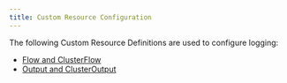 ```yaml
---
title: Custom Resource Configuration
---
```


<head>
  <link rel="canonical" href="https://ranchermanager.docs.rancher.com/integrations-in-rancher/logging/custom-resource-configuration"/>
</head>

The following Custom Resource Definitions are used to configure logging:

- [Flow and ClusterFlow](flows-and-clusterflows.md)
- [Output and ClusterOutput](outputs-and-clusteroutputs.md)